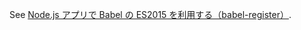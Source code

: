See [Node.js アプリで Babel の ES2015 を利用する（babel-register）](http://qiita.com/hkusu/items/1bf0792da7b59d2e73dc).
